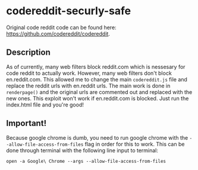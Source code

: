 # codereddit-securly-safe
Original code reddit code can be found here: https://github.com/codereddit/codereddit.    

## Description
As of currently, many web filters block reddit.com which is nessesary for code reddit to actually work. However, many web filters don't block en.reddit.com. This allowed me to change the main ```codereddit.js``` file and replace the reddit urls with en.reddit urls. The main work is done in ```renderpage()``` and the original urls are commented out and replaced with the new ones. This exploit won't work if en.reddit.com is blocked. Just run the index.html file and you're good!

## Important!
Because google chrome is dumb, you need to run google chrome with the `--allow-file-access-from-files` flag in order for this to work. This can be done through terminal with the following line input to terminal:   
```
open -a Google\ Chrome --args --allow-file-access-from-files
```
